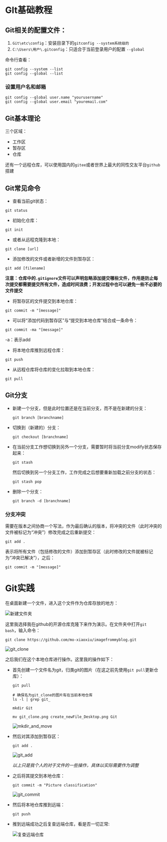 





# GIt基础教程

## Git相关的配置文件：

1. `Git\etc\config`：安装目录下的`gitconfig --system系统级的`
2. `C:\Users\用户\.gitconfig`：只适合于当前登录用户的配置 `--global`

命令行查看：

```git
git config --system --list
git config --global --list
```



### 设置用户名和邮箱

```git
git config --global user.name "yourusername"
git config --global user.email "youremail.com"
```

## Git基本理论

三个区域：

* 工作区
* 暂存区
* 仓库

还有一个远程仓库，可以使用国内的`gitee`或者世界上最大的同性交友平台`github`搭建

## Git常见命令

* 查看当前git状态：

```git
git status
```

* 初始化仓库：

```git
git init
```

* 或者从远程克隆到本地：

```git
git clone [url]
```

* 添加修改的文件或者新增的文件到暂存区：

```git
git add [filename]
```

**注意：仓库中的`.gitignore`文件可以声明忽略添加提交哪些文件，作用是防止每次提交都需要提交所有文件，造成时间浪费；开发过程中也可以避免一些不必要的文件提交**

* 将暂存区的文件提交到本地仓库：

```git
git commit -m "[message]"
```

* 可以将“添加代码到暂存区”与“提交到本地仓库”结合成一条命令：

```git
git commit -ma "[message]"
```

-a：表示add

* 将本地仓库推到远程仓库：

```git
git push
```

* 从远程仓库将仓库的变化拉取到本地仓库：

```git
git pull
```







## Git分支

* 新建一个分支，但是此时位置还是在当前分支，而不是在新建的分支：

  ```git
  git branch [branchname]
  ```

* 切换到（新建的）分支：

  ```git
  git checkout [branchname]
  ```

* 在当前分支工作想切换到另外一个分支，需要暂时将当前分支modify状态保存起来：

  ```git
  git stash
  ```

  然后切换到另一个分支工作，工作完成之后想要重新加载之前分支的状态：

  ```git
  git stash pop
  ```

* 删除一个分支：

  ```git
  git branch -d [branchname]
  ```



### 分支冲突

需要在版本之间协商一个写法，作为最后确认的版本，将冲突的文件（此时冲突的文件被标记为“冲突”）修改完成之后重新提交：

```git
git add .
```

表示将所有文件（包括修改的文件）添加到暂存区（此时修改的文件就被标记为“冲突已解决”），之后：

```git
git commit -m "[message]"
```





# Git实践

在桌面新建一个文件，进入这个文件作为仓库存放的地方：

![新建文件夹](https://myblog-1308923350.cos.ap-guangzhou.myqcloud.com/img/create_newFile_Desktop.png)

这里我选择我在github的开源仓库克隆下来作为演示。在文件夹中打开`git bash`，输入命令：

```git
git clone https://github.com/mo-xiaoxiu/imagefrommyblog.git
```

![git_clone](https://myblog-1308923350.cos.ap-guangzhou.myqcloud.com/img/git_clone.png)

之后我们在这个本地仓库进行操作。这里我的操作如下：

* 首先创建一个文件名为git，归类git的图片（在这之前先使用`git pull`更新仓库）：

  ```git
  git pull
  
  # 确保名为git_clone的图片有在当前本地仓库
  ls -l | grep git_
  
  mkdir Git
  
  mv git_clone.png create_newFile_Desktop.png Git
  ```

  ![mkdir_and_move](https://myblog-1308923350.cos.ap-guangzhou.myqcloud.com/img/mkdir_Git_and_move.png)

* 然后对其添加到暂存区：

  ```git
  git add .
  ```

  ![git_add](https://myblog-1308923350.cos.ap-guangzhou.myqcloud.com/img/git_add.png)

  ​	*以上只是我个人的对于文件的一些操作，具体以实际需要作为调整*

* 之后将其提交到本地仓库：

  ```git
  git commit -m "Picture classification"
  ```

  ![git_commit](https://myblog-1308923350.cos.ap-guangzhou.myqcloud.com/img/git_commit.png)

* 然后将本地仓库推到远端：

  ```git
  git push
  ```

* 推到远端成功之后复查远端仓库，看是否一切正常:

  ![复查远端仓库](https://myblog-1308923350.cos.ap-guangzhou.myqcloud.com/img/%E5%A4%8D%E6%9F%A5%E8%BF%9C%E7%AB%AF%E4%BB%93%E5%BA%93.png)

  

